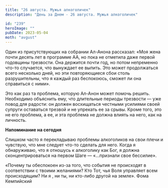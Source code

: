 ```yaml
---
title: "26 августа. Мужья алкоголичек"
description: "День за Днем - 26 августа. Мужья алкоголичек"

id: "239"
heroImage: ""
pubDate: 2023-05-04
moth: "avgust"
---
```


Один из присутствующих на собрании Ал-Анона рассказал: «Моя жена почти десять
лет в программе АА, но пока не отметила даже первой годовщины трезвости. Она
держится почти год, но потом непременно что-то случается, что вынуждает ее
выпить. Это может продолжаться всего несколько дней, но эти повторяющиеся сбои
столь разрушительны, что я каждый раз беспокоюсь, сможет ли она справиться с
ними».

Это как раз та проблема, которую Ал-Анон может помочь решить. Необходимо
объяснить ему, что длительные периоды трезвости — уже повод для радости: он
должен восхищаться честными усилиями своей супруги оставаться трезвой и не
упрекать ее за срывы. Кроме того, это не его проблема, а ее, и эта проблема не
должна влиять на него, как на личность.

**Напоминание на сегодня**

Слишком часто я перекладываю проблемы алкоголиков на свои плечи и чувствую,
что мне следует что-то сделать для него. Когда я обнаруживаю, что я отношусь к
алкоголику как Бог, я должна сконцентрироваться на первом Шаге — «…признали
свое бессилие».

«Почему ты обеспокоен из-за того, что события не происходят в соответствии с
твоими желаниями? Кто Тот, чья Воля управляет всем происходящим? Ни я , ни ты,
ни кто-либо другой на земле». Фома Кемпийский
